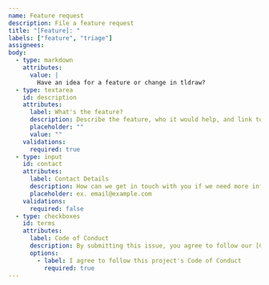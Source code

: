 ```yaml
---
name: Feature request
description: File a feature request
title: "[Feature]: "
labels: ["feature", "triage"]
assignees:
body:
  - type: markdown
    attributes:
      value: |
        Have an idea for a feature or change in tldraw?
  - type: textarea
    id: description
    attributes:
      label: What's the feature?
      description: Describe the feature, who it would help, and link to any examples from other apps.
      placeholder: ""
      value: ""
    validations:
      required: true
  - type: input
    id: contact
    attributes:
      label: Contact Details
      description: How can we get in touch with you if we need more info?
      placeholder: ex. email@example.com
    validations:
      required: false
  - type: checkboxes
    id: terms
    attributes:
      label: Code of Conduct
      description: By submitting this issue, you agree to follow our [Code of Conduct](https://github.com/tldraw/tldraw/blob/main/CODE_OF_CONDUCT.md)
      options:
        - label: I agree to follow this project's Code of Conduct
          required: true
---
```

